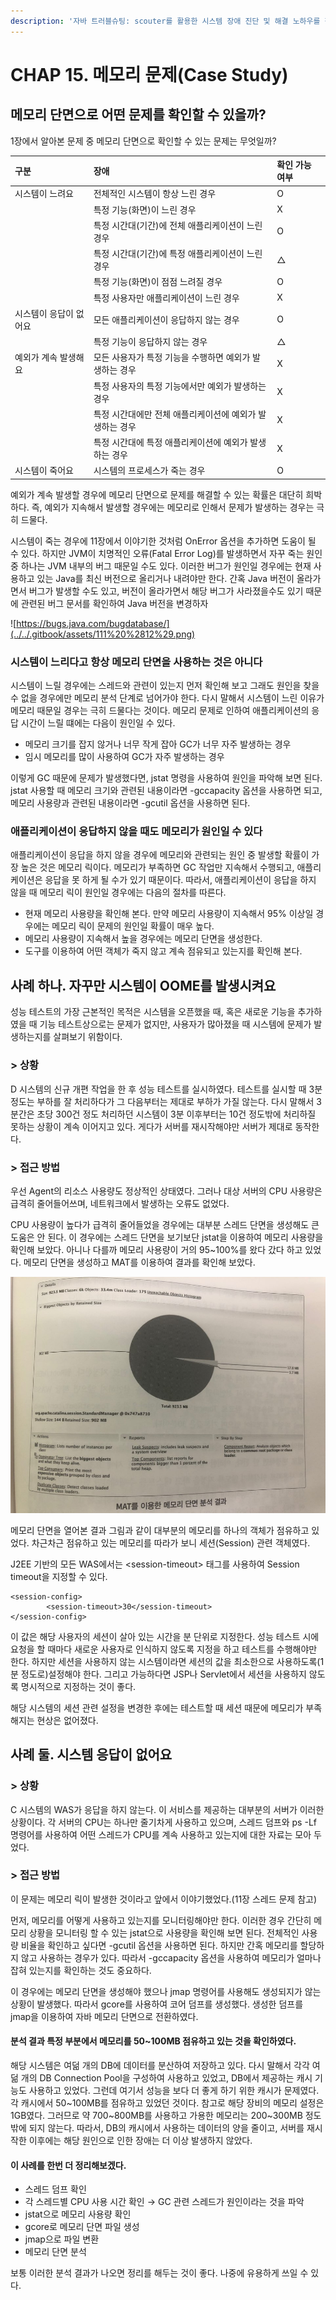 ```yaml
---
description: '자바 트러블슈팅: scouter를 활용한 시스템 장애 진단 및 해결 노하우를 챕터 15을 요약한 내용입니다.'
---
```


# CHAP 15. 메모리 문제\(Case Study\)

## 메모리 단면으로 어떤 문제를 확인할 수 있을까?

1장에서 알아본 문제 중 메모리 단면으로 확인할 수 있는 문제는 무엇일까?

| 구분 | 장애 | 확인 가능 여부 |
| :--- | :--- | :--- |
| 시스템이 느려요 | 전체적인 시스템이 항상 느린 경우 | O |
|  | 특정 기능\(화면\)이 느린 경우 | X |
|  | 특정 시간대\(기간\)에 전체 애플리케이션이 느린 경우 | O |
|  | 특정 시간대\(기간\)에 특정 애플리케이션이 느린 경우 | △ |
|  | 특정 기능\(화면\)이 점점 느려질 경우 | O |
|  | 특정 사용자만 애플리케이션이 느린 경우 | X |
| 시스템이 응답이 없어요 | 모든 애플리케이션이 응답하지 않는 경우 | O |
|  | 특정 기능이 응답하지 않는 경우 | △ |
| 예외가 계속 발생해요 | 모든 사용자가 특정 기능을 수행하면 예외가 발생하는 경우 | X |
|  | 특정 사용자의 특정 기능에서만 예외가 발생하는 경우 | X |
|  | 특정 시간대에만 전체 애플리케이션에 예외가 발생하는 경우 | X |
|  | 특정 시간대에 특정 애플리케이션에 예외가 발생하는 경우 | X |
| 시스템이 죽어요 | 시스템의 프로세스가 죽는 경우 | O |

예외가 계속 발생할 경우에 메모리 단면으로 문제를 해결할 수 있는 확률은 대단히 희박하다. 즉, 예외가 지속해서 발생할 경우에는 메모리로 인해서 문제가 발생하는 경우는 극히 드물다.

시스템이 죽는 경우에 11장에서 이야기한 것처럼 OnError 옵션을 추가하면 도움이 될 수 있다. 하지만 JVM이 치명적인 오류\(Fatal Error Log\)를 발생하면서 자꾸 죽는 원인 중 하나는 JVM 내부의 버그 때문일 수도 있다. 이러한 버그가 원인일 경우에는 현재 사용하고 있는 Java를 최신 버전으로 올리거나 내려야만 한다. 간혹 Java 버전이 올라가면서 버그가 발생할 수도 있고, 버전이 올라가면서 해당 버그가 사라졌을수도 있기 때문에 관련된 버그 문서를 확인하여 Java 버전을 변경하자

![https://bugs.java.com/bugdatabase/](../../.gitbook/assets/111%20%2812%29.png)

### 시스템이 느리다고 항상 메모리 단면을 사용하는 것은 아니다

시스템이 느릴 경우에는 스레드와 관련이 있는지 먼저 확인해 보고 그래도 원인을 찾을 수 없을 경우에만 메모리 분석 단계로 넘어가야 한다. 다시 말해서 시스템이 느린 이유가 메모리 때문일 경우는 극히 드물다는 것이다. 메모리 문제로 인하여 애플리케이션의 응답 시간이 느릴 떄에는 다음이 원인일 수 있다.

* 메모리 크기를 잡지 않거나 너무 작게 잡아 GC가 너무 자주 발생하는 경우
* 임시 메모리를 많이 사용하여 GC가 자주 발생하는 경우

이렇게 GC 때문에 문제가 발생했다면, jstat 명령을 사용하여 원인을 파악해 보면 된다. jstat 사용할 때 메모리 크기와 관련된 내용이라면 -gccapacity 옵션을 사용하면 되고, 메모리 사용량과 관련된 내용이라면 -gcutil 옵션을 사용하면 된다.

### 애플리케이션이 응답하지 않을 때도 메모리가 원인일 수 있다

애플리케이션이 응답을 하지 않을 경우에 메모리와 관련되는 원인 중 발생할 확률이 가장 높은 것은 메모리 릭이다. 메모리가 부족하면 GC 작업만 지속해서 수행되고, 애플리케이션은 응답을 못 하게 될 수가 있기 때문이다. 따라서, 애플리케이션이 응답을 하지 않을 때 메모리 릭이 원인일 경우에는 다음의 절차를 따른다.

* 현재 메모리 사용량을 확인해 본다. 만약 메모리 사용량이 지속해서 95% 이상일 경우에는 메모리 릭이 문제의 원인일 확률이 매우 높다.
* 메모리 사용량이 지속해서 높을 경우에는 메모리 단면을 생성한다.
* 도구를 이용하여 어떤 객체가 죽지 않고 계속 점유되고 있는지를 확인해 본다.

## 사례 하나. 자꾸만 시스템이 OOME를 발생시켜요

성능 테스트의 가장 근본적인 목적은 시스템을 오픈했을 때, 혹은 새로운 기능을 추가하였을 때 기능 테스트상으로는 문제가 없지만, 사용자가 많아졌을 때 시스템에 문제가 발생하는지를 살펴보기 위함이다.

### &gt; 상황

D 시스템의 신규 개편 작업을 한 후 성능 테스트를 실시하였다. 테스트를 실시할 때 3분 정도는 부하를 잘 처리하다가 그 다음부터는 제대로 부하가 가질 않는다. 다시 말해서 3분간은 초당 300건 정도 처리하던 시스템이 3분 이후부터는 10건 정도밖에 처리하질 못하는 상황이 계속 이어지고 있다. 게다가 서버를 재시작해야만 서버가 제대로 동작한다.

### &gt; 접근 방법

우선 Agent의 리소스 사용량도 정상적인 상태였다. 그러나 대상 서버의 CPU 사용량은 급격히 줄어들어쓰며, 네트워크에서 발생하는 오류도 없었다.

CPU 사용량이 높다가 급격히 줄어들었을 경우에는 대부분 스레드 단면을 생성해도 큰 도움은 안 된다. 이 경우에는 스레드 단면을 보기보단 jstat을 이용하여 메모리 사용량을 확인해 보았다. 아니나 다를까 메모리 사용량이 거의 95~100%를 왔다 갔다 하고 있었다. 메모리 단면을 생성하고 MAT를 이용하여 결과를 확인해 보았다.

![](../../.gitbook/assets/222.jpeg)

메모리 단면을 열어본 결과 그림과 같이 대부분의 메모리를 하나의 객체가 점유하고 있었다. 차근차근 점유하고 있는 메모리를 따라가 보니 세션\(Session\) 관련 객체였다.

J2EE 기반의 모든 WAS에서는 &lt;session-timeout&gt; 태그를 사용하여 Session timeout을 지정할 수 있다.

```text
<session-config>
		<session-timeout>30</session-timeout>
</session-config>
```

이 값은 해당 사용자의 세션이 살아 있는 시간을 분 단위로 지정한다. 성능 테스트 시에 요청을 할 때마다 새로운 사용자로 인식하지 않도록 지정을 하고 테스트를 수행해야만 한다. 하지만 세션을 사용하지 않는 시스템이라면 세션의 값을 최소한으로 사용하도록\(1분 정도로\)설정해야 한다. 그리고 가능하다면 JSP나 Servlet에서 세션을 사용하지 않도록 명시적으로 지정하는 것이 좋다.

해당 시스템의 세션 관련 설정을 변경한 후에는 테스트할 때 세션 때문에 메모리가 부족해지는 현상은 없어졌다.

## 사례 둘. 시스템 응답이 없어요

### &gt; 상황

C 시스템의 WAS가 응답을 하지 않는다. 이 서비스를 제공하는 대부분의 서버가 이러한 상황이다. 각 서버의 CPU는 하나만 줄기차게 사용하고 있으며, 스레드 덤프와 ps -Lf 명령어를 사용하여 어떤 스레드가 CPU를 계속 사용하고 있는지에 대한 자료는 모아 두었다.

### &gt; 접근 방법

이 문제는 메모리 릭이 발생한 것이라고 앞에서 이야기했었다.\(11장 스레드 문제 참고\)

먼저, 메모리를 어떻게 사용하고 있는지를 모니터링해야만 한다. 이러한 경우 간단히 메모리 상황을 모니터링 할 수 있는 jstat으로 사용량을 확인해 보면 된다. 전체적인 사용량 비율을 확인하고 싶다면 -gcutil 옵션을 사용하면 된다. 하지만 간혹 메모리를 할당하지 않고 사용하는 경우가 있다. 따라서 -gccapacity 옵션을 사용하여 메모리가 얼마나 잡혀 있는지를 확인하는 것도 중요하다.

이 경우에는 메모리 단면을 생성해야 했으나 jmap 명령어를 사용해도 생성되지가 않는 상황이 발생했다. 따라서 gcore를 사용하여 코어 덤프를 생성했다. 생성한 덤프를 jmap을 이용하여 자바 메모리 단면으로 전환하였다.

#### 분석 결과 특정 부분에서 메모리를 50~100MB 점유하고 있는 것을 확인하였다.

해당 시스템은 여덞 개의 DB에 데이터를 분산하여 저장하고 있다. 다시 말해서 각각 여덞 개의 DB Connection Pool을 구성하여 사용하고 있었고, DB에서 제공하는 캐시 기능도 사용하고 있었다. 그런데 여기서 성능을 보다 더 좋게 하기 위한 캐시가 문제였다. 각 캐시에서 50~100MB를 점유하고 있었던 것이다. 참고로 해당 장비의 메모리 설정은 1GB였다. 그러므로 약 700~800MB를 사용하고 가용한 메모리는 200~300MB 정도밖에 되지 않는다. 따라서, DB의 캐시에서 사용하는 데이터의 양을 줄이고, 서버를 재시작한 이후에는 해당 원인으로 인한 장애는 더 이상 발생하지 않았다.

#### 이 사례를 한번 더 정리해보겠다.

* 스레드 덤프 확인
* 각 스레드별 CPU 사용 시간 확인 → GC 관련 스레드가 원인이라는 것을 파악
* jstat으로 메모리 사용량 확인
* gcore로 메모리 단면 파일 생성
* jmap으로 파일 변환
* 메모리 단면 분석

보통 이러한 분석 결과가 나오면 정리를 해두는 것이 좋다. 나중에 유용하게 쓰일 수 있다.

